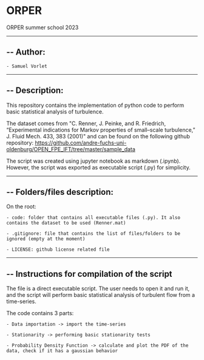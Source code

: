 # ORPER
ORPER summer school 2023

------------------------------------------------------
-- Author:
------------------------------------------------------

	- Samuel Vorlet

------------------------------------------------------
-- Description: 
------------------------------------------------------
This repository contains the implementation of python code to perform basic statistical analysis of turbulence.

The dataset comes from "C. Renner, J. Peinke, and R. Friedrich, “Experimental indications for Markov
properties of small–scale turbulence,” J. Fluid Mech. 433, 383 (2001)" and can be found on the following github repository: 
https://github.com/andre-fuchs-uni-oldenburg/OPEN_FPE_IFT/tree/master/sample_data

The script was created using jupyter notebook as markdown (.ipynb). However, the script was exported as executable script (.py) for simplicity.

------------------------------------------------------
-- Folders/files description:
------------------------------------------------------
On the root:

	- code: folder that contains all executable files (.py). It also contains the dataset to be used (Renner.mat) 

	- .gitignore: file that contains the list of files/folders to be ignored (empty at the moment)

	- LICENSE: github license related file

------------------------------------------------------
-- Instructions for compilation of the script
------------------------------------------------------

The file is a direct executable script. The user needs to open it and run it, and the script will perform basic statistical analysis of turbulent flow from a time-series.

The code contains 3 parts:

	- Data importation -> import the time-series

	- Stationarity -> performing basic stationarity tests

	- Probability Density Function -> calculate and plot the PDF of the data, check if it has a gaussian behavior